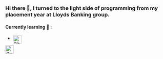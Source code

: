 ### Hi there 👋, I turned to the light side of programming from my placement year at Lloyds Banking group.

#### Currently learning :notebook: :
 - <img align="left" alt="Github" width="26px" src="https://commons.wikimedia.org/wiki/File:GraphQL_Logo.svg" />


<!--
**divakaivan/divakaivan** is a ✨ _special_ ✨ repository because its `README.md` (this file) appears on your GitHub profile.

Here are some ideas to get you started:

- 🔭 I’m currently working on ...
- 🌱 I’m currently learning ...
- 👯 I’m looking to collaborate on ...
- 🤔 I’m looking for help with ...
- 💬 Ask me about ...
- 📫 How to reach me: ...
- 😄 Pronouns: ...
- ⚡ Fun fact: ...
-->
<img align="left" alt="Github" width="26px" src="https://www.freepngimg.com/thumb/github/1-2-github-free-png-image.png" />
